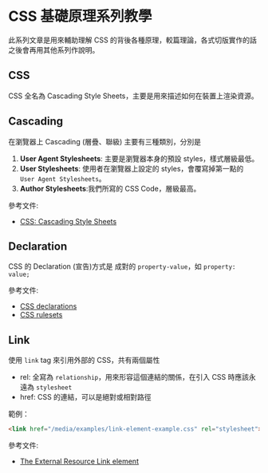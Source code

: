 # CSS 基礎原理系列教學

此系列文章是用來輔助理解 CSS 的背後各種原理，較篇理論，各式切版實作的話之後會再用其他系列作說明。

## CSS

CSS 全名為 Cascading Style Sheets，主要是用來描述如何在裝置上渲染資源。

## Cascading
在瀏覽器上 Cascading (層疊、聯級) 主要有三種類別，分別是
1. **User Agent Stylesheets**: 主要是瀏覽器本身的預設 styles，樣式層級最低。
2. **User Stylesheets**: 使用者在瀏覽器上設定的 styles，會覆寫掉第一點的 `User Agent Stylesheets`。
3. **Author Stylesheets**:我們所寫的 CSS Code，層級最高。

參考文件:
- [CSS: Cascading Style Sheets
](https://developer.mozilla.org/en-US/docs/Web/CSS/Cascade)

## Declaration
CSS 的 Declaration (宣告)方式是 成對的 `property-value`，如 `property: value;`

參考文件:
- [CSS declarations](https://developer.mozilla.org/en-US/docs/Web/CSS/Syntax#css_declarations)
- [CSS rulesets](https://developer.mozilla.org/en-US/docs/Web/CSS/Syntax#css_rulesets)

## Link
使用 `link` tag 來引用外部的 CSS，共有兩個屬性
- rel: 全寫為 `relationship`，用來形容這個連結的關係，在引入 CSS 時應該永遠為 `stylesheet`
- href: CSS 的連結，可以是絕對或相對路徑

範例：
```html
<link href="/media/examples/link-element-example.css" rel="stylesheet">
```

參考文件:
- [The External Resource Link element](https://developer.mozilla.org/en-US/docs/Web/HTML/Element/link)
